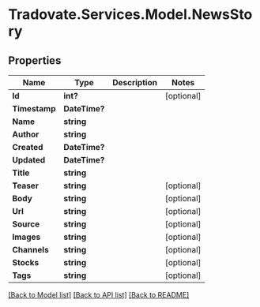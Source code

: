 # Tradovate.Services.Model.NewsStory
## Properties

Name | Type | Description | Notes
------------ | ------------- | ------------- | -------------
**Id** | **int?** |  | [optional] 
**Timestamp** | **DateTime?** |  | 
**Name** | **string** |  | 
**Author** | **string** |  | 
**Created** | **DateTime?** |  | 
**Updated** | **DateTime?** |  | 
**Title** | **string** |  | 
**Teaser** | **string** |  | [optional] 
**Body** | **string** |  | [optional] 
**Url** | **string** |  | [optional] 
**Source** | **string** |  | [optional] 
**Images** | **string** |  | [optional] 
**Channels** | **string** |  | [optional] 
**Stocks** | **string** |  | [optional] 
**Tags** | **string** |  | [optional] 

[[Back to Model list]](../README.md#documentation-for-models) [[Back to API list]](../README.md#documentation-for-api-endpoints) [[Back to README]](../README.md)

